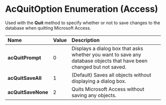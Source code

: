 
# AcQuitOption Enumeration (Access)

Used with the  **Quit** method to specify whether or not to save changes to the database when quitting Microsoft Access.



|**Name**|**Value**|**Description**|
|:-----|:-----|:-----|
| **acQuitPrompt**|0|Displays a dialog box that asks whether you want to save any database objects that have been changed but not saved. |
| **acQuitSaveAll**|1|(Default) Saves all objects without displaying a dialog box.|
| **acQuitSaveNone**|2|Quits Microsoft Access without saving any objects.|
